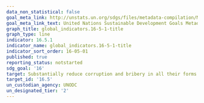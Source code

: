 ```yaml
---
data_non_statistical: false
goal_meta_link: http://unstats.un.org/sdgs/files/metadata-compilation/Metadata-Goal-16.pdf
goal_meta_link_text: United Nations Sustainable Development Goals Metadata (pdf 1361kB)
graph_title: global_indicators.16-5-1-title
graph_type: line
indicator: 16.5.1
indicator_name: global_indicators.16-5-1-title
indicator_sort_order: 16-05-01
published: true
reporting_status: notstarted
sdg_goal: '16'
target: Substantially reduce corruption and bribery in all their forms
target_id: '16.5'
un_custodian_agency: UNODC
un_designated_tier: '2'
---
```

